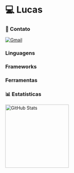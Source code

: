 # 💻 Lucas

### 📱 Contato

[![Gmail](https://img.shields.io/badge/Gmail-D14836?style=for-the-badge&logo=gmail&logoColor=white)](lucasvasconcelospiranicarneiro@gmail.com)

### Linguagens 

### Frameworks

### Ferramentas

### 📊 Estatísticas

<img 
      align="left" 
      alt="GitHub Stats" 
      height="200" 
      src="https://github-readme-stats.vercel.app/api/top-langs/?username=lucas-vasconcelos-pirani-carneiro&theme=gruvbox&layout=compact&custom_title=Linguagens&langs_count=9" 
  />

</p>
